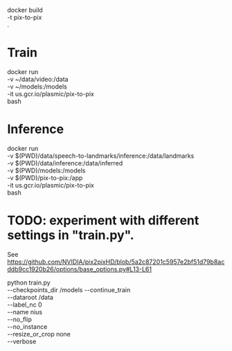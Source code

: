 docker build \
    -t pix-to-pix \
    .

# Train
docker run \
    -v ~/data/video:/data \
    -v ~/models:/models \
    -it us.gcr.io/plasmic/pix-to-pix \
    bash

# Inference
docker run \
    -v $(PWD)/data/speech-to-landmarks/inference:/data/landmarks \
    -v $(PWD)/data/inference:/data/inferred \
    -v $(PWD)/models:/models \
    -v $(PWD)/pix-to-pix:/app \
    -it us.gcr.io/plasmic/pix-to-pix \
    bash

# TODO: experiment with different settings in "train.py". 
See https://github.com/NVIDIA/pix2pixHD/blob/5a2c87201c5957e2bf51d79b8acddb9cc1920b26/options/base_options.py#L13-L61

python train.py \
    --checkpoints_dir /models
    --continue_train \
    --dataroot /data \
    --label_nc 0 \
    --name nius \
    --no_flip \
    --no_instance \
    --resize_or_crop none \
    --verbose
